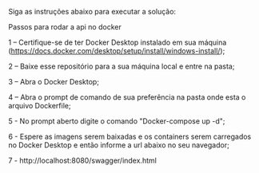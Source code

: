 Siga as instruções abaixo para executar a solução:

Passos para rodar a api no docker

1 – Certifique-se de ter Docker Desktop instalado em sua máquina (https://docs.docker.com/desktop/setup/install/windows-install/);

2 – Baixe esse repositório para a sua máquina local e entre na pasta;

3 – Abra o Docker Desktop;

4 – Abra o prompt de comando de sua preferência na pasta onde esta o arquivo Dockerfile;

5 - No prompt aberto digite o comando "Docker-compose up -d";

6 - Espere as imagens serem baixadas e os containers serem carregados no Docker Desktop e então informe a url abaixo no seu navegador;

7 - http://localhost:8080/swagger/index.html
